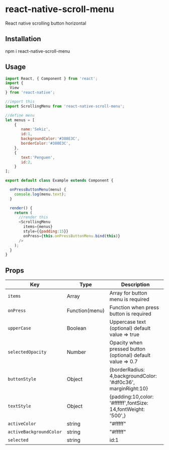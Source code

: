 # react-native-scroll-menu
React native scrolling button horizontal

## Installation
npm i react-native-scroll-menu

## Usage
```JavaScript
import React, { Component } from 'react';
import {
  View
} from 'react-native';

//import this
import ScrollingMenu from 'react-native-scroll-menu';

//define menu
let menus = [
    {
       name:'Sekiz',
       id:1,
       backgroundColor:'#388E3C',
       borderColor:'#388E3C',
    },
    {
       text:'Penguen',
       id:2,
    }
];

export default class Example extends Component {

  onPressButtonMenu(menu) {
    console.log(menu.text);
  }

  render() {
    return (
      //render this
      <ScrollingMenu 
        items={menus}
        style={{padding:15}}
        onPress={this.onPressButtonMenu.bind(this)}
      />
    );
  }
}

```

## Props
|Key |Type |Description |
|--- |--- |--- |
|`items`|Array|Array for button menu is required|
|`onPress`|Function(menu)|Function when press button is required|
|`upperCase`|Boolean|Uppercase text (optional) default value => true|
|`selectedOpacity`|Number|Opacity when pressed button (optional) default value => 0.7|
|`buttonStyle`| Object|{borderRadius: 4,backgroundColor: '#df0c36', marginRight:10}
|`textStyle`| Object| {padding:10,color: '#ffffff',fontSize: 14,fontWeight: '500',}
|`activeColor`|string|"#fffff"
|`activeBackgroundColor`|string|"#fffff"
|`selected`|string|id:1

